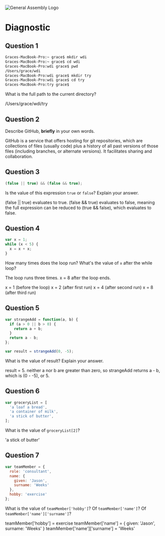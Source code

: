 ![General Assembly Logo](http://i.imgur.com/ke8USTq.png)

# Diagnostic

## Question 1

```sh
Graces-MacBook-Pro:~ grace$ mkdir wdi
Graces-MacBook-Pro:~ grace$ cd wdi
Graces-MacBook-Pro:wdi grace$ pwd
/Users/grace/wdi
Graces-MacBook-Pro:wdi grace$ mkdir try
Graces-MacBook-Pro:wdi grace$ cd try
Graces-MacBook-Pro:try grace$
```

What is the full path to the current directory?

/Users/grace/wdi/try

## Question 2

Describe GitHub, **briefly** in your own words.

GitHub is a service that offers hosting for git repositories, which are collections of files (usually code) plus a history of all past versions of those files (including branches, or alternate versions). It facilitates sharing and collaboration.

## Question 3

```js
(false || true) && (false && true);
```

Is the value of this expression `true` or `false`?  Explain your answer.

(false || true) evaluates to true. (false && true) evaluates to false, meaning the full expression can be reduced to (true && false), which evaluates to false.

## Question 4

```js
var x = 1;
while (x < 5) {
  x = x + x;
}
```

How many times does the loop run?  What's the value of `x` after the while loop?

The loop runs three times. x = 8 after the loop ends.

x = 1 (before the loop)
x = 2 (after first run)
x = 4 (after second run)
x = 8 (after third run)

## Question 5

```js
var strangeAdd = function(a, b) {
  if (a > 0 || b > 0) {
    return a + b;
  }
  return a - b;
};

var result = strangeAdd(0, -5);
```

What is the value of result?  Explain your answer.

result = 5. neither a nor b are greater than zero, so strangeAdd returns a - b, which is (0 - -5), or 5.

## Question 6

```js
var groceryList = [
  'a loaf a bread',
  'a container of milk',
  'a stick of butter',
];
```

What is the value of `groceryList[2]`?

'a stick of butter'

## Question 7

```js
var teamMember = {
  role: 'consultant',
  name: {
    given: 'Jason',
    surname: 'Weeks'
  },
  hobby: 'exercise'
};
```

What is the value of `teamMember['hobby']`?  Of `teamMember['name']`?  Of
`teamMember['name']['surname']`?

teamMember['hobby'] = exercise
teamMember['name'] = { given: 'Jason', surname: 'Weeks' }
teamMember['name']['surname'] = 'Weeks'
